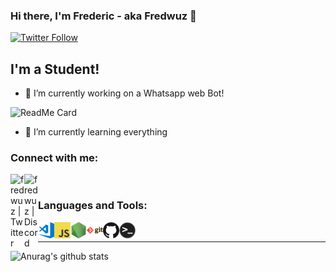 ### Hi there, I'm Frederic - aka Fredwuz 👋

[![Twitter Follow](https://img.shields.io/twitter/follow/fredwuz?color=1DA1F2&logo=twitter&style=for-the-badge)](https://twitter.com/intent/follow?original_referer=https%3A%2F%2Fgithub.com%2Ffredwuz&screen_name=fredwuz)

## I'm a Student!

- 🔭 I’m currently working on a Whatsapp web Bot!

![ReadMe Card](https://github-readme-stats.vercel.app/api/pin/?username=fredwuz&repo=venom-bot-WhatsappWebBot&theme=darcula)


- 🌱 I’m currently learning everything 

### Connect with me:

[<img align="left" alt="fredwuz | Twitter" width="22px" src="https://cdn.jsdelivr.net/npm/simple-icons@v3/icons/twitter.svg" />][twitter]
[<img align="left" alt="fredwuz | Discord" width="22px" src="https://user-images.githubusercontent.com/36505101/90323247-03641800-df5f-11ea-8840-cebfb5bf0958.png" />][discord]


<br />

### Languages and Tools:

<img align="left" alt="Visual Studio Code" width="26px" src="https://raw.githubusercontent.com/github/explore/80688e429a7d4ef2fca1e82350fe8e3517d3494d/topics/visual-studio-code/visual-studio-code.png" />
<img align="left" alt="JavaScript" width="26px"src="https://raw.githubusercontent.com/github/explore/80688e429a7d4ef2fca1e82350fe8e3517d3494d/topics/javascript/javascript.png"/>
<img align="left" alt="Node.js" width="26px" src="https://raw.githubusercontent.com/github/explore/80688e429a7d4ef2fca1e82350fe8e3517d3494d/topics/nodejs/nodejs.png" />
<img align="left" alt="Git" width="26px" src="https://raw.githubusercontent.com/github/explore/80688e429a7d4ef2fca1e82350fe8e3517d3494d/topics/git/git.png" />
<img align="left" alt="GitHub" width="26px" src="https://raw.githubusercontent.com/github/explore/78df643247d429f6cc873026c0622819ad797942/topics/github/github.png" />
<img align="left" alt="Terminal" width="26px" src="https://raw.githubusercontent.com/github/explore/80688e429a7d4ef2fca1e82350fe8e3517d3494d/topics/terminal/terminal.png" />

<br />

---
![Anurag's github stats](https://github-readme-stats.vercel.app/api?username=fredwuz&show_icons=true&theme=nightowl)



[twitter]: https://twitter.com/fredwuz
[discord]: https://discord.gg/SZxPukb
